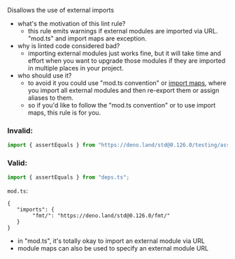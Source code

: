 Disallows the use of external imports

- what's the motivation of this lint rule?
  - this rule emits warnings if external modules are imported via URL. "mod.ts"
    and import maps are exception.
- why is linted code considered bad?
  - importing external modules just works fine, but it will take time and effort
    when you want to upgrade those modules if they are imported in multiple
    places in your project.
- who should use it?
  - to avoid it you could use "mod.ts convention" or
    [import maps](https://deno.land/manual/linking_to_external_code/import_maps),
    where you import all external modules and then re-export them or assign
    aliases to them.
  - so if you'd like to follow the "mod.ts convention" or to use import maps,
    this rule is for you.

### Invalid:

```typescript
import { assertEquals } from "https://deno.land/std@0.126.0/testing/asserts.ts";
```

### Valid:

```typescript
import { assertEquals } from "deps.ts";
```

`mod.ts`:

```
{
   "imports": {
        "fmt/": "https://deno.land/std@0.126.0/fmt/"
   }
}
```

- in "mod.ts", it's totally okay to import an external module via URL
- module maps can also be used to specify an external module URL
